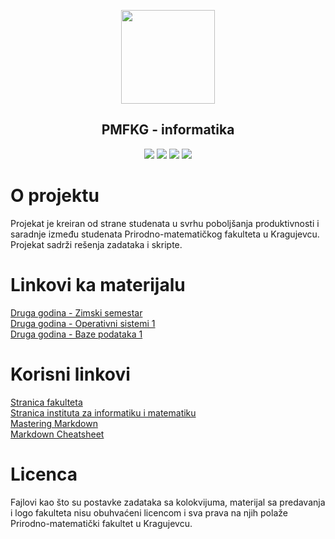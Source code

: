 <p align="center"><a href="https://www.pmf.kg.ac.rs"><img src="https://raw.githubusercontent.com/TodorovicSrdjan/PMFKG/master/pmflogo.gif" width="150"></a></p> 
<h2 align="center"><b>PMFKG - informatika</b></h2>

<p align="center">
<a href="https://github.com/Produktivna-grupa/PMFKG/commits/master" alt="Commit history"><img src="https://img.shields.io/github/last-commit/Produktivna-grupa/PMFKG?color=green" ></a>
<a href="https://github.com/Produktivna-grupa/PMFKG/issues?q=is%3Aopen" alt="Open issues"><img src="https://img.shields.io/github/issues-raw/Produktivna-grupa/PMFKG.svg?color=green"></a>
<a href="https://github.com/Produktivna-grupa/PMFKG/" alt="Contributors"><img src="https://img.shields.io/github/contributors/Produktivna-grupa/PMFKG?color=green"></a>
<a href="https://opensource.org/licenses/MIT" alt="License: MIT"><img src="https://img.shields.io/github/license/Produktivna-grupa/PMFKG"></a>


# O projektu
Projekat je kreiran od strane studenata u svrhu poboljšanja produktivnosti i saradnje između studenata Prirodno-matematičkog fakulteta u Kragujevcu. Projekat sadrži rešenja zadataka i skripte.

# Linkovi ka materijalu
[Druga godina - Zimski semestar](https://github.com/Produktivna-grupa/PMFKG/blob/master/II%20godina/Zimski%20semestar/Vodi%C4%8D_semestar.md)</br>
[Druga godina - Operativni sistemi 1](https://github.com/Produktivna-grupa/PMFKG/blob/master/II%20godina/Zimski%20semestar/OS1/Vodi%C4%8D_predmet.md#vodi%C4%8D)</br>
[Druga godina - Baze podataka 1](https://github.com/Produktivna-grupa/PMFKG/blob/master/II%20godina/Zimski%20semestar/BP1/Vodi%C4%8D_predmet.md#vodi%C4%8D)

# Korisni linkovi
[Stranica fakulteta](https://www.pmf.kg.ac.rs/) </br>
[Stranica instituta za informatiku i matematiku](https://imi.pmf.kg.ac.rs/) </br>
[Mastering Markdown](https://guides.github.com/features/mastering-markdown/) </br>
[Markdown Cheatsheet](https://github.com/adam-p/markdown-here/wiki/Markdown-Cheatsheet) </br>

# Licenca
Fajlovi kao što su postavke zadataka sa kolokvijuma, materijal sa predavanja i logo fakulteta nisu obuhvaćeni licencom i sva prava na njih polaže Prirodno-matematički fakultet u Kragujevcu.

[//]: # (Trenutno, zbog nedovoljne informisanosti, u podeli "Licenca" biće navedeni tekst dok se ne konsultuje neko sa fakulteta; potrebno je informisati se da li je moguće ukloniti licencu i odlučiti da li sačuvati licencu i koja bi bila najprikladnija za projekat ukoliko se odluči njeno zadržavanje)
